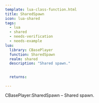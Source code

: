 ```yaml
---
template: lua-class-function.html
title: SharedSpawn
icon: lua-shared
tags:
  - lua
  - shared
  - needs-verification
  - needs-example
lua:
  library: CBasePlayer
  function: SharedSpawn
  realm: shared
  description: "Shared spawn."
  
  
  returns:
    
---
```


<div class="lua__search__keywords">
CBasePlayer:SharedSpawn &#x2013; Shared spawn.
</div>
